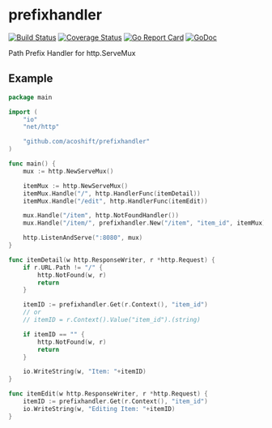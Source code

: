 # prefixhandler

[![Build Status](https://travis-ci.org/acoshift/prefixhandler.svg?branch=master)](https://travis-ci.org/acoshift/prefixhandler)
[![Coverage Status](https://coveralls.io/repos/github/acoshift/prefixhandler/badge.svg?branch=master)](https://coveralls.io/github/acoshift/prefixhandler?branch=master)
[![Go Report Card](https://goreportcard.com/badge/github.com/acoshift/prefixhandler)](https://goreportcard.com/report/github.com/acoshift/prefixhandler)
[![GoDoc](https://godoc.org/github.com/acoshift/prefixhandler?status.svg)](https://godoc.org/github.com/acoshift/prefixhandler)

Path Prefix Handler for http.ServeMux

## Example

```go
package main

import (
    "io"
    "net/http"

    "github.com/acoshift/prefixhandler"
)

func main() {
    mux := http.NewServeMux()

    itemMux := http.NewServeMux()
    itemMux.Handle("/", http.HandlerFunc(itemDetail))
    itemMux.Handle("/edit", http.HandlerFunc(itemEdit))

    mux.Handle("/item", http.NotFoundHandler())
    mux.Handle("/item/", prefixhandler.New("/item", "item_id", itemMux))

    http.ListenAndServe(":8080", mux)
}

func itemDetail(w http.ResponseWriter, r *http.Request) {
    if r.URL.Path != "/" {
        http.NotFound(w, r)
        return
    }

    itemID := prefixhandler.Get(r.Context(), "item_id")
    // or
    // itemID = r.Context().Value("item_id").(string)

    if itemID == "" {
        http.NotFound(w, r)
        return
    }

    io.WriteString(w, "Item: "+itemID)
}

func itemEdit(w http.ResponseWriter, r *http.Request) {
    itemID := prefixhandler.Get(r.Context(), "item_id")
    io.WriteString(w, "Editing Item: "+itemID)
}
```
